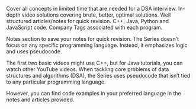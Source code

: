 Cover all concepts in limited time that are needed for a DSA interview.
In-depth video solutions covering brute, better, optimal solutions.
Well structured articles/notes for quick revision.
C++, Java, Python and JavaScript code.
Company Tags associated with each program.


Notes section to save your notes for quick revision.
The Series doesn’t focus on any specific programming language. Instead, it emphasizes logic and uses pseudocode.

The first two basic videos might use C++, but for Java tutorials, you can watch other YouTube videos. When tackling core problems of data structures and algorithms (DSA), the Series uses pseudocode that isn’t tied to any particular programming language.

However, you can find code examples in your preferred language in the notes and articles provided.
